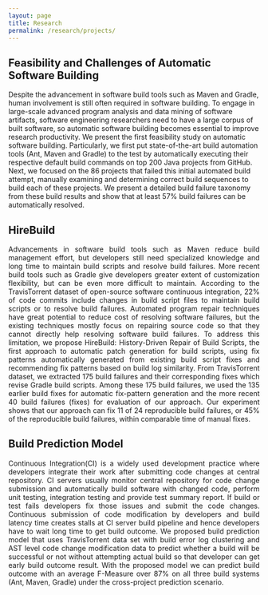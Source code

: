 ```yaml
---
layout: page
title: Research
permalink: /research/projects/
---
```


## Feasibility and Challenges of Automatic Software Building

<p align="justify" style="max-width:800px">

Despite the advancement in software build tools such as Maven and Gradle, human involvement is still often required in software building. To engage in large-scale advanced program analysis and data mining of software artifacts, software engineering researchers need to have a large corpus of built
software, so automatic software building becomes essential to improve research productivity. We present the first feasibility study on automatic software building. Particularly, we first put state-of-the-art build automation tools (Ant, Maven and Gradle) to the test by automatically executing their respective default build commands on top 200 Java projects from GitHub. Next, we focused on the 86 projects that failed this initial automated build attempt, manually examining and determining correct build sequences to build each of these projects. We present a detailed build failure taxonomy from these build results
and show that at least 57% build failures can be automatically resolved.</p>


## HireBuild

<p align="justify" style="max-width:800px">
Advancements in software build tools such as Maven reduce build management effort, but developers still need specialized knowledge and long time to maintain build scripts and resolve build failures. More recent build tools such as Gradle give developers greater extent of customization flexibility, but can be even more difficult to maintain. According to the TravisTorrent dataset of open-source software continuous integration, 22% of code commits include changes in
build script files to maintain build scripts or to resolve build failures. Automated program repair techniques have great potential to reduce cost of resolving software failures, but the existing techniques mostly focus on repairing source code so that they cannot directly help resolving software build failures. To address this limitation, we propose HireBuild: History-Driven Repair of Build Scripts, the first approach to automatic patch generation for build scripts, using
fix patterns automatically generated from existing build script fixes and recommending fix patterns based on build log similarity. From TravisTorrent dataset, we extracted 175 build failures and their corresponding fixes which revise Gradle build scripts. Among these 175 build failures, we used the 135 earlier build fixes for automatic fix-pattern generation and the more recent 40 build failures (fixes) for evaluation of our approach. Our experiment shows that our approach
can fix 11 of 24 reproducible build failures, or 45% of the reproducible build failures, within comparable time of manual fixes.</p>


## Build Prediction Model

<p align="justify" style="max-width:800px">
Continuous Integration(CI) is a widely used development practice where developers integrate their work after submitting code changes at central repository. CI servers usually monitor central repository for code change submission and automatically build software with changed code, perform unit testing, integration testing and provide test summary report. If build or test fails developers fix those issues and submit the code changes. Continuous submission of code modification by developers and build latency time creates stalls at CI server build pipeline and hence developers have to wait long time to get build outcome. We proposed build prediction model that uses TravisTorrent data set with build error log clustering and AST level code change modification data to predict whether a build will be successful or not without attempting actual build so that developer can get early build outcome result. With the proposed model we can predict build outcome with an average F-Measure over 87% on all three build systems (Ant, Maven, Gradle) under the cross-project prediction scenario.</p>